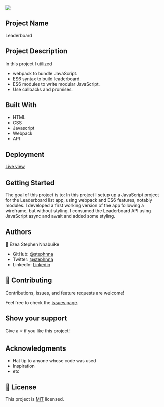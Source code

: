 ![](https://img.shields.io/badge/Microverse-blueviolet)

## Project Name 
Leaderboard

## Project Description
In this project I utilized
- webpack to bundle JavaScript.
- ES6 syntax to build leaderboard.
- ES6 modules to write modular JavaScript.
- Use callbacks and promises.

## Built With
- HTML
- CSS
- Javascript 
- Webpack
- API

## Deployment

[Live view](https://stephnna.github.io/leaderboard/dist)

## Getting Started

The goal of this project is to:
In this project I setup up a JavaScript project for the Leaderboard list app, using webpack and ES6 features, notably modules. I developed a first working version of the app following a wireframe, but without styling. I consumed the Leaderboard API using JavaScript async and await and added some styling.

## Authors
👤 Ezea Stephen Nnabuike
- GitHub: [@stephnna](https://github.com/stephnna)
- Twitter: [@stephnna](https://twitter.com/stephnna)
- LinkedIn: [Linkedin](https://www.linkedin.com/in/stephen-nnabuike-ezea-143b97170/)

## 🤝 Contributing

Contributions, issues, and feature requests are welcome!

Feel free to check the [issues page](../../issues/).

## Show your support

Give a ⭐️ if you like this project!

## Acknowledgments

- Hat tip to anyone whose code was used
- Inspiration
- etc

## 📝 License

This project is [MIT](./MIT.md) licensed.
